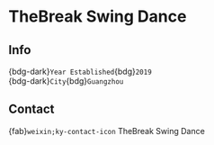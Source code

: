 # TheBreak Swing Dance

## Info

{bdg-dark}`Year Established`{bdg}`2019`  
{bdg-dark}`City`{bdg}`Guangzhou`  

## Contact

{fab}`weixin;ky-contact-icon` TheBreak Swing Dance  
